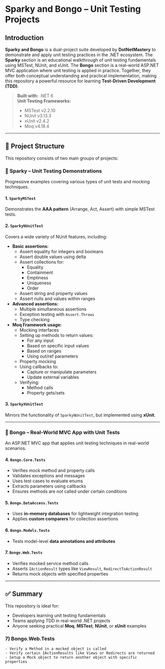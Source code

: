# Sparky and Bongo – Unit Testing Projects

## Introduction

**Sparky and Bongo** is a dual-project suite developed by **DotNetMastery** to demonstrate and apply unit testing practices in the .NET ecosystem. The **Sparky** section is an educational walkthrough of unit testing fundamentals using MSTest, NUnit, and xUnit. The **Bongo** section is a real-world ASP.NET MVC application where unit testing is applied in practice. Together, they offer both conceptual understanding and practical implementation, making this repository a powerful resource for learning **Test-Driven Development (TDD)**.

> **Built with:** .NET 6  
> **Unit Testing Frameworks:**  
> - MSTest v2.2.10  
> - NUnit v3.13.3  
> - xUnit v2.4.2  
> - Moq v4.18.4

---

## 📁 Project Structure

This repository consists of two main groups of projects:

### 🔹 Sparky – Unit Testing Demonstrations

Progressive examples covering various types of unit tests and mocking techniques.

#### 1. `SparkyMSTest`

Demonstrates the **AAA pattern** (Arrange, Act, Assert) with simple MSTest tests.

#### 2. `SparkyNUnitTest`

Covers a wide variety of NUnit features, including:

- **Basic assertions:**
  - Assert equality for integers and booleans
  - Assert double values using delta
  - Assert collections for:
    - Equality
    - Containment
    - Emptiness
    - Uniqueness
    - Order
  - Assert string and property values
  - Assert nulls and values within ranges
- **Advanced assertions:**
  - Multiple simultaneous assertions
  - Exception testing with `Assert.Throws`
  - Type checking
- **Moq Framework usage:**
  - Mocking interfaces
  - Setting up methods to return values:
    - For any input
    - Based on specific input values
    - Based on ranges
    - Using out/ref parameters
  - Property mocking
  - Using callbacks to:
    - Capture or manipulate parameters
    - Update external variables
  - Verifying:
    - Method calls
    - Property gets/sets

#### 3. `SparkyXUnitTest`

Mirrors the functionality of `SparkyNUnitTest`, but implemented using **xUnit**.

---

### 🔹 Bongo – Real-World MVC App with Unit Tests

An ASP.NET MVC app that applies unit testing techniques in real-world scenarios.

#### 4. `Bongo.Core.Tests`

- Verifies mock method and property calls
- Validates exceptions and messages
- Uses test cases to evaluate enums
- Extracts parameters using callbacks
- Ensures methods are *not* called under certain conditions

#### 5. `Bongo.DataAccess.Tests`

- Uses **in-memory databases** for lightweight integration testing
- Applies **custom comparers** for collection assertions

#### 6. `Bongo.Models.Tests`

- Tests model-level **data annotations and attributes**

#### 7. `Bongo.Web.Tests`

- Verifies mocked service method calls
- Asserts `IActionResult` types like `ViewResult`, `RedirectToActionResult`
- Returns mock objects with specified properties

---

## ✅ Summary

This repository is ideal for:

- Developers learning unit testing fundamentals
- Teams applying TDD in real-world .NET projects
- Anyone seeking practical **Moq**, **MSTest**, **NUnit**, or **xUnit** examples
### 7) Bongo.Web.Tests
	- Verify a Method in a mocked object is called
	- Verify certain IActionResults like Views or Redirects are returned
	- Setup a Mock object to return another object with specific properties

